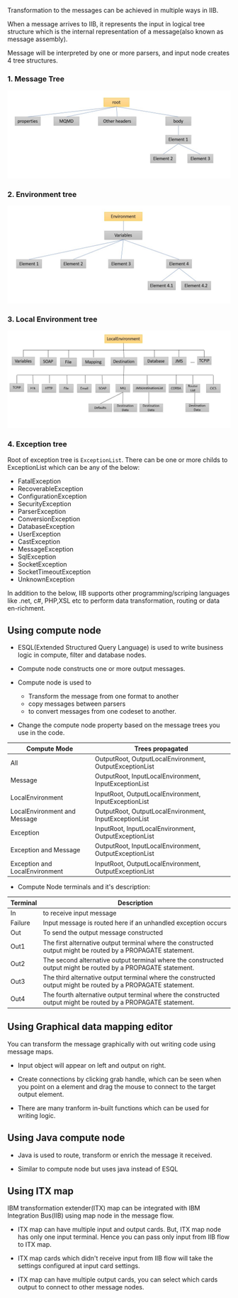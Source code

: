 Transformation to the messages can be achieved in multiple ways in IIB. 

When a message arrives to IIB, it represents the input in logical tree structure which is the internal representation of a message(also known as message assembly).

Message will be interpreted by one or more parsers, and input node creates 4 tree structures.

### 1. Message Tree

![](images/message-tree.jpg)

### 2. Environment tree

![](images/environment-tree.jpg)

### 3. Local Environment tree

![](images/local-environment-tree.jpg)

### 4. Exception tree

Root of exception tree is `ExceptionList`. There can be one or more childs to ExceptionList which can be any of the below:

* FatalException
* RecoverableException
* ConfigurationException
* SecurityException
* ParserException
* ConversionException
* DatabaseException
* UserException
* CastException
* MessageException
* SqlException
* SocketException
* SocketTimeoutException
* UnknownException



In addition to the below, IIB supports other programming/scriping languages like .net, c#, PHP,XSL etc to perform data transformation, routing or data en-richment.

## Using compute node

* ESQL(Extended Structured Query Language) is used to write business logic in compute, filter and database nodes.

* Compute node constructs one or more output messages.

* Compute node is used to 
    * Transform the message from one format to another
    * copy messages between parsers
    * to convert messages from one codeset to another.

* Change the compute node property based on the message trees you use in the code.


|Compute Mode	| Trees propagated|
|---|---|
|All	|OutputRoot, OutputLocalEnvironment, OutputExceptionList|
|Message	| OutputRoot, InputLocalEnvironment, InputExceptionList|
|LocalEnvironment	| InputRoot, OutputLocalEnvironment, InputExceptionList|
|LocalEnvironment and Message	| OutputRoot, OutputLocalEnvironment, InputExceptionList|
|Exception	| InputRoot, InputLocalEnvironment, OutputExceptionList|
|Exception and Message	| OutputRoot, InputLocalEnvironment, OutputExceptionList|
|Exception and LocalEnvironment	| InputRoot, OutputLocalEnvironment, OutputExceptionList|

*  Compute Node terminals and it's description:

|Terminal|	Description|
|----|----|
|In|	to receive input message|
|Failure | Input message is routed here if an unhandled exception occurs |
|Out	| To send the output message constructed|
|Out1	| The first alternative output terminal where the constructed output might be routed by a PROPAGATE statement.|
|Out2	| The second alternative output terminal where the constructed output might be routed by a PROPAGATE statement.|
|Out3	| The third alternative output terminal where the constructed output might be routed by a PROPAGATE statement.|
|Out4	| The fourth alternative output terminal where the constructed output might be routed by a PROPAGATE statement.|


## Using Graphical data mapping editor

You can transform the message graphically with out writing code using message maps.

* Input object will appear on left and output on right.

* Create connections by clicking grab handle, which can be seen when you point on a element and drag the mouse to connect to the target output element.

* There are many tranform in-built functions which can be used for writing logic.

## Using Java compute node

* Java is used to route, transform or enrich the message it received.

* Similar to compute node but uses java instead of ESQL



## Using ITX map

IBM transformation extender(ITX) map can be integrated with IBM Integration Bus(IIB) using map node in the message flow.

* ITX map can have multiple input and output cards. But, ITX map node has only one input terminal. Hence you can pass only input from IIB flow to ITX map.

* ITX map cards which didn't receive input from IIB flow will take the settings configured at input card settings.

* ITX map can have multiple output cards, you can select which cards output to connect to other message nodes.

